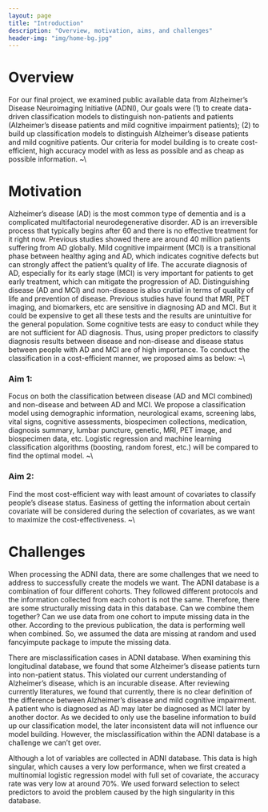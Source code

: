 ```yaml
---
layout: page
title: "Introduction"
description: "Overview, motivation, aims, and challenges"
header-img: "img/home-bg.jpg"
---
```


# Overview
For our final project, we examined public available data from Alzheimer’s Disease Neuroimaging Initiative (ADNI), Our goals were (1) to create data-driven classification models to distinguish non-patients and patients (Alzheimer’s disease patients and mild cognitive impairment patients); (2) to build up classification models to distinguish Alzheimer’s disease patients and mild cognitive patients. Our criteria for model building is to create cost-efficient, high accuracy model with as less as possible and as cheap as possible information.
~\\
# Motivation
Alzheimer’s disease (AD) is the most common type of dementia and is a complicated multifactorial neurodegenerative disorder. AD is an irreversible process that typically begins after 60 and there is no effective treatment for it right now. Previous studies showed there are around 40 million patients suffering from AD globally. Mild cognitive impairment (MCI) is a transitional phase between healthy aging and AD, which indicates cognitive defects but can strongly affect the patient’s quality of life. The accurate diagnosis of AD, especially for its early stage (MCI) is very important for patients to get early treatment, which can mitigate the progression of AD. Distinguishing disease (AD and MCI) and non-disease is also crutial in terms of quality of life and prevention of disease. Previous studies have found that MRI, PET imaging, and biomarkers, etc are sensitive in diagnosing AD and MCI. But it could be expensive to get all these tests and the results are unintuitive for the general population. Some cognitive tests are easy to conduct while they are not sufficient for AD diagnosis. Thus, using proper predictors to classify diagnosis results between disease and non-disease and disease status between people with AD and MCI are of high importance. To conduct the classification in a cost-efficient manner, we proposed aims as below:
~\\
### Aim 1: 
Focus on both the classification between disease (AD and MCI combined) and non-disease and between AD and MCI. We propose a classification model using demographic information, neurological exams, screening labs, vital signs, cognitive assessments, biospecimen collections, medication, diagnosis summary, lumbar puncture, genetic, MRI, PET image, and biospecimen data, etc. Logistic regression and machine learning classification algorithms (boosting, random forest, etc.) will be compared to find the optimal model. 
~\\
### Aim 2: 
Find the most cost-efficient way with least amount of covariates to classify people’s disease status. Easiness of getting the information about certain covariate will be considered during the selection of covariates, as we want to maximize the cost-effectiveness. 
~\\
# Challenges
When processing the ADNI data, there are some challenges that we need to address to successfully create the models we want.
The ADNI database is a combination of four different cohorts. They followed different protocols and the information collected from each cohort is not the same. Therefore, there are some structurally missing data in this database. Can we combine them together? Can we use data from one cohort to impute missing data in the other. According to the previous publication, the data is performing well when combined. So, we assumed the data are missing at random and used fancyimpute package to impute the missing data.

There are misclassification cases in ADNI database. When examining this longitudinal database, we found that some Alzheimer’s disease patients turn into non-patient status. This violated our current understanding of Alzheimer’s disease, which is an incurable disease. After reviewing currently literatures, we found that currently, there is no clear definition of the difference between Alzheimer’s disease and mild cognitive impairment. A patient who is diagnosed as AD may later be diagnosed as MCI later by another doctor. As we decided to only use the baseline information to build up our classification model, the later inconsistent data will not influence our model building. However, the misclassification within the ADNI database is a challenge we can’t get over.

Although a lot of variables are collected in ADNI database. This data is high singular, which causes a very low performance, when we first created a multinomial logistic regression model with full set of covariate, the accuracy rate was very low at around 70%. We used forward selection to select predictors to avoid the problem caused by the high singularity in this database.

